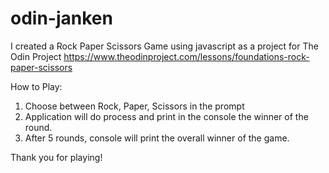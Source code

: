 # odin-janken

I created a Rock Paper Scissors Game using javascript as a project for The Odin Project
https://www.theodinproject.com/lessons/foundations-rock-paper-scissors

How to Play:

1. Choose between Rock, Paper, Scissors in the prompt
2. Application will do process and print in the console the winner of the round.
3. After 5 rounds, console will print the overall winner of the game.

Thank you for playing!
